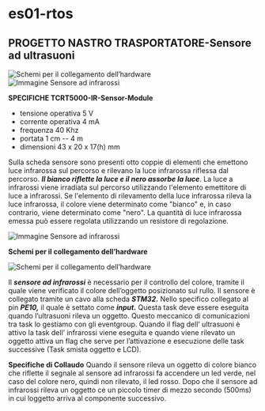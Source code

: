 # es01-rtos 
## PROGETTO NASTRO TRASPORTATORE-Sensore ad ultrasuoni
![Schemi per il collegamento dell’hardware](https://github.com/denniscapo/es01rtos/blob/main/Cattura.PNG)
![Immagine Sensore ad infrarossi](https://i1.wp.com/www.arduiner.com/wp-content/uploads/2013/01/14418-Infrarossi-reflective-Fotoelettrico-Pulsante-IR-Barrier-Line-Tracking-Sensore-TCRT5000L-Arduino.jpg?fit=500%2C300&ssl=1) 

**SPECIFICHE TCRT5000-IR-Sensor-Module**
- tensione operativa 		5 V
- corrente operativa 		4 mA
- frequenza 			40 Khz
- portata 			1 cm -- 4 m
- dimensioni 			43 x 20 x 17(h) mm 

Sulla scheda sensore sono presenti otto coppie di elementi che emettono luce infrarossa sul percorso e rilevano la luce infrarossa riflessa dal percorso. ***Il bianco riflette la luce e il nero assorbe la luce***. La luce a infrarossi viene irradiata sul percorso utilizzando l'elemento emettitore di luce a infrarossi. Se l'elemento di rilevamento della luce infrarossa rileva la luce infrarossa, il colore viene determinato come "bianco" e, in caso contrario, viene determinato come "nero".
La quantità di luce infrarossa emessa può essere regolata utilizzando un resistore di regolazione.

![Immagine Sensore ad infrarossi](https://erltechonline.com/img/5x-TCRT5000-Infrared-Reflectance-Sensor-Obstacle-Avoidance-Track-Module-IR-TE364-3.jpg)  

**Schemi per il collegamento dell’hardware**



![Schemi per il collegamento dell’hardware](https://github.com/denniscapo/es01rtos/blob/main/Catturaf.PNG)

Il ***sensore ad infrarossi*** è necessario per il controllo del colore, tramite il quale viene verificato il colore dell’oggetto posizionato sul rullo. Il sensore è collegato tramite un cavo alla scheda ***STM32.*** Nello specifico collegato al pin ***PE10,*** il quale è settato come ***input.*** Questa task deve essere eseguita quando l’ultrasuoni rileva un oggetto. Questo meccanico di comunicazioni tra task lo gestiamo con gli eventgroup. Quando il flag dell’ ultrasuoni è attivo la task dell’ infrarossi viene eseguita e quando viene rilevato un oggetto attiva un flag che serve per l’attivazione e esecuzione delle task successive (Task smista oggetto e LCD). 

**Specifiche di Collaudo**
Quando il sensore rileva un oggetto di colore bianco che riflette il segnale al sensore ad infrarossi fa accendere un led verde, nel caso del colore nero, quindi non rilevato, il led rosso. Dopo che il sensore ad infrarossi rileva un oggetto ce un piccolo timer di mezzo secondo (500ms) in cui loggetto arriva al componente successivo. 
